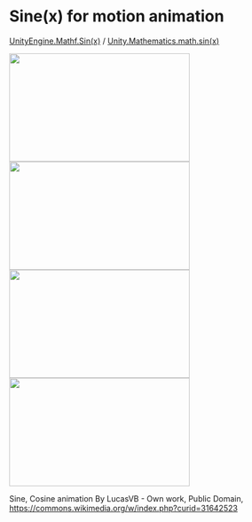 # Sine(x) for motion animation

[UnityEngine.Mathf.Sin(x)](https://docs.unity3d.com/ScriptReference/Mathf.Sin.html) / [Unity.Mathematics.math.sin(x)](https://github.com/Unity-Technologies/Unity.Mathematics)

<img src="https://user-images.githubusercontent.com/263776/51221479-454e5780-18ff-11e9-991b-07e0223f83dc.gif" width="325" height="195">

<img src= "https://user-images.githubusercontent.com/263776/51222960-86496a80-1905-11e9-8095-68280abf9fa9.gif" width="325" height="195">

<img src= "https://user-images.githubusercontent.com/263776/51222981-9d885800-1905-11e9-8105-08a358fabb09.gif" width="325" height="195">

<img src= "https://user-images.githubusercontent.com/263776/51222994-a9741a00-1905-11e9-8b46-8fd5ed65ff00.gif" width="325" height="195">

Sine, Cosine animation By LucasVB - Own work, Public Domain, https://commons.wikimedia.org/w/index.php?curid=31642523
